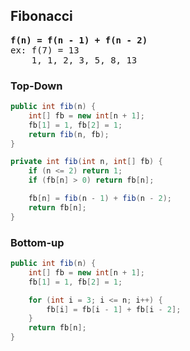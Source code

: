 ## Fibonacci

<pre>
<strong>f(n) = f(n - 1) + f(n - 2) </strong>
ex: f(7) = 13
    1, 1, 2, 3, 5, 8, 13
</pre>


### Top-Down 

```java
public int fib(n) {
    int[] fb = new int[n + 1];
    fb[1] = 1, fb[2] = 1;
    return fib(n, fb);
}

private int fib(int n, int[] fb) {
    if (n <= 2) return 1;
    if (fb[n] > 0) return fb[n];

    fb[n] = fib(n - 1) + fib(n - 2);
    return fb[n];
}

```


### Bottom-up

```java
public int fib(n) {
    int[] fb = new int[n + 1];
    fb[1] = 1, fb[2] = 1;

    for (int i = 3; i <= n; i++) {
        fb[i] = fb[i - 1] + fb[i - 2];
    }
    return fb[n];
}
```
